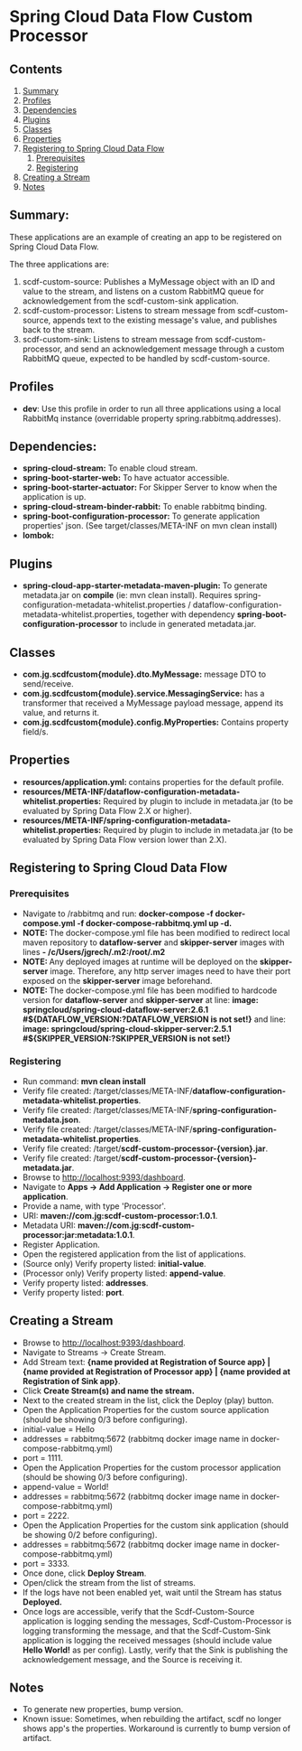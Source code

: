 <h1>Spring Cloud Data Flow Custom Processor</h1>

<h2>Contents</h2>
<ol>
    <li><a href="#h2_summary">Summary</a></li>
    <li><a href="#h2_profiles">Profiles</a></li>
    <li><a href="#h2_dependencies">Dependencies</a></li>
    <li><a href="#h2_plugins">Plugins</a></li>
    <li><a href="#h2_classes">Classes</a></li>
    <li><a href="#h2_properties">Properties</a></li>
    <li>
        <a href="#h2_registering_to_spring_cloud_data_flow">Registering to Spring Cloud Data Flow</a>
        <ol>
            <li><a href="#h3_prerequisites">Prerequisites</a></li>
            <li><a href="#h3_registering">Registering</a></li>
        </ol>
    </li>
    <li><a href="#h2_creating_a_stream">Creating a Stream</a></li>
    <li><a href="#h2_notes">Notes</a></li>
</ol>

<h2 id="h2_summary">Summary:</h2>
These applications are an example of creating an app to be registered on Spring Cloud Data Flow. 

The three applications are:
<ol>
    <li>scdf-custom-source: Publishes a MyMessage object with an ID and value to the stream, and listens on a custom RabbitMQ queue for acknowledgement from the scdf-custom-sink application.</li>
    <li>scdf-custom-processor: Listens to stream message from scdf-custom-source, appends text to the existing message's value, and publishes back to the stream.</li>
    <li>scdf-custom-sink: Listens to stream message from scdf-custom-processor, and send an acknowledgement message through a custom RabbitMQ queue, expected to be handled by scdf-custom-source.</li>
</ol>

<h2 id="h2_profiles">Profiles</h2>
<ul>
    <li><b>dev</b>: Use this profile in order to run all three applications using a local RabbitMq instance (overridable property spring.rabbitmq.addresses).</li>
</ul>

<h2 id="h2_dependencies">Dependencies:</h2>
<ul>
    <li><b>spring-cloud-stream:</b> To enable cloud stream.</li>
    <li><b>spring-boot-starter-web:</b> To have actuator accessible.</li>
    <li><b>spring-boot-starter-actuator:</b> For Skipper Server to know when the application is up.</li>
    <li><b>spring-cloud-stream-binder-rabbit:</b> To enable rabbitmq binding.</li>
    <li><b>spring-boot-configuration-processor:</b> To generate application properties' json. (See target/classes/META-INF on mvn clean install)</li>
    <li><b>lombok:</b> </li>
</ul>

<h2 id="h2_plugins">Plugins</h2>
<ul>
    <li><b>spring-cloud-app-starter-metadata-maven-plugin:</b> To generate metadata.jar on <b>compile</b> (ie: mvn clean install). Requires spring-configuration-metadata-whitelist.properties / dataflow-configuration-metadata-whitelist.properties, together with dependency <b>spring-boot-configuration-processor</b>  to include in generated metadata.jar.</li>
</ul>

<h2 id="h2_classes">Classes</h2>
<ul>
    <li><b>com.jg.scdfcustom{module}.dto.MyMessage:</b> message DTO to send/receive.</li>
    <li><b>com.jg.scdfcustom{module}.service.MessagingService:</b> has a transformer that received a MyMessage payload message, append its value, and returns it.</li>
    <li><b>com.jg.scdfcustom{module}.config.MyProperties:</b> Contains property field/s.</li>
</ul>

<h2 id="h2_properties">Properties</h2>
<ul>
    <li><b>resources/application.yml: </b>contains properties for the default profile.</li>
    <li><b>resources/META-INF/dataflow-configuration-metadata-whitelist.properties:</b> Required by plugin to include in metadata.jar (to be evaluated by Spring Data Flow 2.X or higher).</li>
    <li><b>resources/META-INF/spring-configuration-metadata-whitelist.properties:</b> Required by plugin to include in metadata.jar (to be evaluated by Spring Data Flow version lower than 2.X).</li>
</ul>

<h2 id="h2_registering_to_spring_cloud_data_flow">Registering to Spring Cloud Data Flow</h2>
<h3 id="h3_prerequisites">Prerequisites</h3>
<ul>
    <li>Navigate to /rabbitmq and run: <b>docker-compose -f docker-compose.yml -f docker-compose-rabbitmq.yml up -d.</b></li>
    <li><b>NOTE: </b> The docker-compose.yml file has been modified to redirect local maven repository to <b>dataflow-server</b> and <b>skipper-server</b> images with lines <b>- /c/Users/jgrech/.m2:/root/.m2</b></li>
    <li><b>NOTE: </b> Any deployed images at runtime will be deployed on the <b>skipper-server</b> image. Therefore, any http server images need to have their port exposed on the <b>skipper-server</b> image beforehand.</li>
    <li><b>NOTE: </b> The docker-compose.yml file has been modified to hardcode version for <b>dataflow-server</b> and <b>skipper-server</b> at line: <b>image: springcloud/spring-cloud-dataflow-server:2.6.1 #${DATAFLOW_VERSION:?DATAFLOW_VERSION is not set!}</b> and line: <b>image: springcloud/spring-cloud-skipper-server:2.5.1 #${SKIPPER_VERSION:?SKIPPER_VERSION is not set!}</b></li>
</ul>

<h3 id="h3_registering">Registering</h3>
<ul>
    <li>Run command: <b>mvn clean install</b></li>
    <li>Verify file created: /target/classes/META-INF/<b>dataflow-configuration-metadata-whitelist.properties</b>.</li>
    <li>Verify file created: /target/classes/META-INF/<b>spring-configuration-metadata.json</b>.</li>
    <li>Verify file created: /target/classes/META-INF/<b>spring-configuration-metadata-whitelist.properties</b>.</li>
    <li>Verify file created: /target/<b>scdf-custom-processor-{version}.jar</b>.</li>
    <li>Verify file created: /target/<b>scdf-custom-processor-{version}-metadata.jar</b>.</li>
    <li>Browse to <a href="http://localhost:9393/dashboard">http://localhost:9393/dashboard</a>.</li>
    <li>Navigate to <b>Apps -> Add Application -> Register one or more application</b>.</li>
    <li>Provide a name, with type 'Processor'.</li>
    <li>URI: <b>maven://com.jg:scdf-custom-processor:1.0.1</b>.</li>
    <li>Metadata URI: <b>maven://com.jg:scdf-custom-processor:jar:metadata:1.0.1</b>.</li>
    <li>Register Application.</li>
    <li>Open the registered application from the list of applications.</li>
    <li>(Source only) Verify property listed: <b>initial-value</b>.</li>
    <li>(Processor only) Verify property listed: <b>append-value</b>.</li>
    <li>Verify property listed: <b>addresses</b>.</li>
    <li>Verify property listed: <b>port</b>.</li>
</ul>

<h2 id="h2_creating_a_stream">Creating a Stream</h2>
<ul>
    <li>Browse to <a href="http://localhost:9393/dashboard">http://localhost:9393/dashboard</a>.</li>
    <li>Navigate to Streams -> Create Stream.</li>
    <li>Add Stream text: <b>{name provided at Registration of Source app} | {name provided at Registration of Processor app} | {name provided at Registration of Sink app}</b>.</li>
    <li>Click <b>Create Stream(s) and name the stream.</b></li>
    <li>Next to the created stream in the list, click the Deploy (play) button.</li>
    <li>Open the Application Properties for the custom source application (should be showing 0/3 before configuring).</li>
    <li>initial-value = Hello</li>
    <li>addresses = rabbitmq:5672 (rabbitmq docker image name in docker-compose-rabbitmq.yml)</li>
    <li>port = 1111.</li>
    <li>Open the Application Properties for the custom processor application (should be showing 0/3 before configuring).</li>
    <li>append-value = World!</li>
    <li>addresses = rabbitmq:5672 (rabbitmq docker image name in docker-compose-rabbitmq.yml)</li>
    <li>port = 2222.</li>
    <li>Open the Application Properties for the custom sink application (should be showing 0/2 before configuring).</li>
    <li>addresses = rabbitmq:5672 (rabbitmq docker image name in docker-compose-rabbitmq.yml)</li>
    <li>port = 3333.</li>
    <li>Once done, click <b>Deploy Stream</b>.</li>
    <li>Open/click the stream from the list of streams.</li>
    <li>If the logs have not been enabled yet, wait until the Stream has status <b>Deployed.</b></li>
    <li>Once logs are accessible, verify that the Scdf-Custom-Source application is logging sending the messages, Scdf-Custom-Processor is logging transforming the message, and that the Scdf-Custom-Sink application is logging the received messages (should include value <b>Hello World!</b> as per config). Lastly, verify that the Sink is publishing the acknowledgement message, and the Source is receiving it.</li>
</ul>

<h2 id="h2_notes">Notes</h2>
<ul>
    <li>To generate new properties, bump version.</li>
    <li>Known issue: Sometimes, when rebuilding the artifact, scdf no longer shows app's the properties. Workaround is currently to bump version of artifact.</li>
</ul>